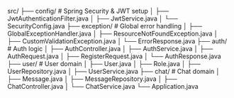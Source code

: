 src/
├── config/                  # Spring Security & JWT setup
│   ├── JwtAuthenticationFilter.java
│   ├── JwtService.java
│   └── SecurityConfig.java
├── exception/               # Global error handling
│   ├── GlobalExceptionHandler.java
│   ├── ResourceNotFoundException.java
│   ├── CustomValidationException.java
│   └── ErrorResponse.java
├── auth/                   # Auth logic
│   ├── AuthController.java
│   ├── AuthService.java
│   ├── AuthRequest.java
│   ├── RegisterRequest.java
│   └── AuthResponse.java
├── user/                   # User domain
│   ├── User.java
│   ├── Role.java
│   ├── UserRepository.java
│   ├── UserService.java
├── chat/                   # Chat domain
│   ├── Message.java
│   ├── MessageRepository.java
│   ├── ChatController.java
│   └── ChatService.java
└── Application.java
